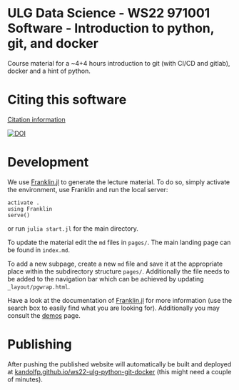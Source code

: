 # ULG Data Science - WS22 971001 Software - Introduction to python, git, and docker

Course material for a ~4+4 hours introduction to git (with CI/CD and gitlab), docker and a hint of python.

# Citing this software
[Citation information](CITATION.cff)

[![DOI](https://zenodo.org/badge/DOI/10.5281/zenodo.10532424.svg)](https://doi.org/10.5281/zenodo.10532424)

# Development
We use [Franklin.jl](https://franklinjl.org) to generate the lecture material. To do so, simply activate the environment, use Franklin and run the local server:
```
activate .
using Franklin
serve()
```
or run `julia start.jl` for the main directory.

To update the material edit the `md` files in `pages/`. The main landing page can be found in `index.md`.

To add a new subpage, create a new `md` file and save it at the appropriate place within the subdirectory structure `pages/`. Additionally the file needs to be added to the navigation bar which can be achieved by updating `_layout/pgwrap.html`.

Have a look at the documentation of [Franklin.jl](https://franklinjl.org) for more information (use the search box to easily find what you are looking for). Additionally you may consult the [demos](https://franklinjl.org/demos/) page.

# Publishing
After pushing the published website will automatically be built and deployed at [kandolfp.github.io/ws22-ulg-python-git-docker](https://kandolfp.github.io/ws22-ulg-python-git-docker/) (this might need a couple of minutes).